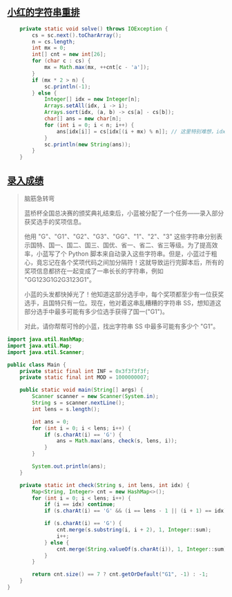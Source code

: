 ## [小红的字符串重排 ](https://ac.nowcoder.com/acm/contest/92662/E)

```java
  	private static void solve() throws IOException {
        cs = sc.next().toCharArray();
        n = cs.length;
        int mx = 0;
        int[] cnt = new int[26];
        for (char c : cs) {
            mx = Math.max(mx, ++cnt[c - 'a']);
        }
        if (mx * 2 > n) {
            sc.println(-1);
        } else {
            Integer[] idx = new Integer[n];
            Arrays.setAll(idx, i -> i);
            Arrays.sort(idx, (a, b) -> cs[a] - cs[b]);
            char[] ans = new char[n];
            for (int i = 0; i < n; i++) {
                ans[idx[i]] = cs[idx[(i + mx) % n]]; // 这里特别难想，idx[(i+mx)%n]对应的字符一定与idx[i]对应的字符不一样
            }
            sc.println(new String(ans));
        }
    }
```

## [录入成绩](https://www.lanqiao.cn/problems/20092/learning/?contest_id=228)

> 脑筋急转弯
>
> 蓝桥杯全国总决赛的颁奖典礼结束后，小蓝被分配了一个任务——录入部分获奖选手的奖项信息。
>
> 他用 "G"、"G1"、"G2"、"G3"、"GG"、"1"、"2"、"3" 这些字符串分别表示国特、国一、国二、国三、国优、省一、省二、省三等级。为了提高效率，小蓝写了个 Python 脚本来自动录入这些字符串。但是，小蓝过于粗心，竟忘记在各个奖项代码之间加分隔符！这就导致运行完脚本后，所有的奖项信息都挤在一起变成了一串长长的字符串，例如 "GG123G1G2G3123G1"。
>
> 小蓝的头发都快掉光了！他知道这部分选手中，每个奖项都至少有一位获奖选手，且国特只有一位。现在，他对着这串乱糟糟的字符串 SS，想知道这部分选手中最多可能有多少位选手获得了国一("G1")。
>
> 对此，请你帮帮可怜的小蓝，找出字符串 SS 中最多可能有多少个 "G1"。

```java
import java.util.HashMap;
import java.util.Map;
import java.util.Scanner;

public class Main {
    private static final int INF = 0x3f3f3f3f;
    private static final int MOD = 1000000007;

    public static void main(String[] args) {
        Scanner scanner = new Scanner(System.in);
        String s = scanner.nextLine();
        int lens = s.length();

        int ans = 0;
        for (int i = 0; i < lens; i++) {
            if (s.charAt(i) == 'G') {
                ans = Math.max(ans, check(s, lens, i));
            }
        }

        System.out.println(ans);
    }

    private static int check(String s, int lens, int idx) {
        Map<String, Integer> cnt = new HashMap<>();
        for (int i = 0; i < lens; i++) {
            if (i == idx) continue;
            if (s.charAt(i) == 'G' && (i == lens - 1 || (i + 1) == idx)) return -1; // 保证一个国特

            if (s.charAt(i) == 'G') {
                cnt.merge(s.substring(i, i + 2), 1, Integer::sum);
                i++;
            } else {
                cnt.merge(String.valueOf(s.charAt(i)), 1, Integer::sum);
            }
        }

        return cnt.size() == 7 ? cnt.getOrDefault("G1", -1) : -1;
    }
}
```

